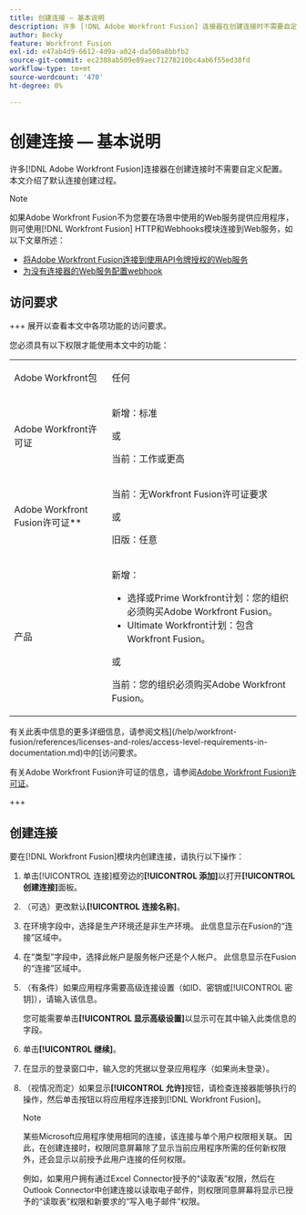 ```yaml
---
title: 创建连接 — 基本说明
description: 许多 [!DNL Adobe Workfront Fusion] 连接器在创建连接时不需要自定义配置。 本文介绍了默认连接创建过程。
author: Becky
feature: Workfront Fusion
exl-id: e47ab4d9-6612-4d9a-a024-da508a8bbfb2
source-git-commit: ec2388ab509e89aec71278210bc4ab6f55ed38fd
workflow-type: tm+mt
source-wordcount: '470'
ht-degree: 0%

---
```


# 创建连接 — 基本说明

许多[!DNL Adobe Workfront Fusion]连接器在创建连接时不需要自定义配置。 本文介绍了默认连接创建过程。

>[!NOTE]
>
>
>如果Adobe Workfront Fusion不为您要在场景中使用的Web服务提供应用程序，则可使用[!DNL Workfront Fusion] HTTP和Webhooks模块连接到Web服务，如以下文章所述：
>
>* [将Adobe Workfront Fusion连接到使用API令牌授权的Web服务](/help/workfront-fusion/create-scenarios/connect-to-apps/connect-wf-web-service-uses-api-token-auth.md)
>* [为没有连接器的Web服务配置webhook](/help/workfront-fusion/create-scenarios/add-modules/receive-a-webhook-from-a-web-service.md)

## 访问要求

+++ 展开以查看本文中各项功能的访问要求。

您必须具有以下权限才能使用本文中的功能：

<table style="table-layout:auto">
 <col> 
 <col> 
 <tbody> 
  <tr> 
   <td role="rowheader">Adobe Workfront包 
   <td> <p>任何</p> </td> 
  </tr> 
  <tr data-mc-conditions=""> 
   <td role="rowheader">Adobe Workfront许可证</td> 
   <td> <p>新增：标准</p><p>或</p><p>当前：工作或更高</p> </td> 
  </tr> 
  <tr> 
   <td role="rowheader">Adobe Workfront Fusion许可证**</td> 
   <td>
   <p>当前：无Workfront Fusion许可证要求</p>
   <p>或</p>
   <p>旧版：任意 </p>
   </td> 
  </tr> 
  <tr> 
   <td role="rowheader">产品</td> 
   <td>
   <p>新增：</p> <ul><li>选择或Prime Workfront计划：您的组织必须购买Adobe Workfront Fusion。</li><li>Ultimate Workfront计划：包含Workfront Fusion。</li></ul>
   <p>或</p>
   <p>当前：您的组织必须购买Adobe Workfront Fusion。</p>
   </td> 
  </tr>
 </tbody> 
</table>

有关此表中信息的更多详细信息，请参阅文档](/help/workfront-fusion/references/licenses-and-roles/access-level-requirements-in-documentation.md)中的[访问要求。

有关Adobe Workfront Fusion许可证的信息，请参阅[Adobe Workfront Fusion许可证](/help/workfront-fusion/set-up-and-manage-workfront-fusion/licensing-operations-overview/license-automation-vs-integration.md)。

+++

## 创建连接

要在[!DNL Workfront Fusion]模块内创建连接，请执行以下操作：

1. 单击[!UICONTROL 连接]框旁边的&#x200B;**[!UICONTROL 添加]**&#x200B;以打开&#x200B;**[!UICONTROL 创建连接]**&#x200B;面板。
1. （可选）更改默认&#x200B;**[!UICONTROL 连接名称]**。
1. 在环境字段中，选择是生产环境还是非生产环境。 此信息显示在Fusion的“连接”区域中。
1. 在“类型”字段中，选择此帐户是服务帐户还是个人帐户。 此信息显示在Fusion的“连接”区域中。
1. （有条件）如果应用程序需要高级连接设置（如ID、密钥或[!UICONTROL 密钥]），请输入该信息。

   您可能需要单击&#x200B;**[!UICONTROL 显示高级设置]**&#x200B;以显示可在其中输入此类信息的字段。

1. 单击&#x200B;**[!UICONTROL 继续]**。
1. 在显示的登录窗口中，输入您的凭据以登录应用程序（如果尚未登录）。
1. （视情况而定）如果显示&#x200B;**[!UICONTROL 允许]**&#x200B;按钮，请检查连接器能够执行的操作，然后单击按钮以将应用程序连接到[!DNL Workfront Fusion]。

   >[!NOTE]
   >
   >某些Microsoft应用程序使用相同的连接，该连接与单个用户权限相关联。 因此，在创建连接时，权限同意屏幕除了显示当前应用程序所需的任何新权限外，还会显示以前授予此用户连接的任何权限。
   >
   >例如，如果用户拥有通过Excel Connector授予的“读取表”权限，然后在Outlook Connector中创建连接以读取电子邮件，则权限同意屏幕将显示已授予的“读取表”权限和新要求的“写入电子邮件”权限。
